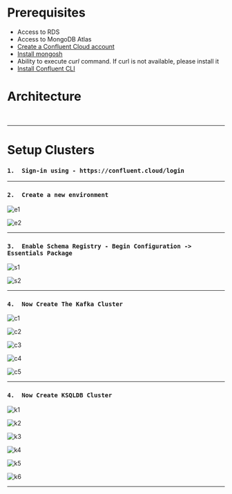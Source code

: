 # Prerequisites
*   Access to RDS
*   Access to MongoDB Atlas
*   [Create a Confluent Cloud account](https://www.confluent.io/confluent-cloud/tryfree/)
*   [Install mongosh](https://www.mongodb.com/docs/mongodb-shell/install/) 
*   Ability to execute *curl* command. If curl is not available, please install it
*   [Install Confluent CLI](https://docs.confluent.io/confluent-cli/current/install.html#install-confluent-cli)


# Architecture

<br>


---


# Setup Clusters

###   `1.  Sign-in using - https://confluent.cloud/login`


---


###   `2.  Create a new environment`


![e1](https://drive.google.com/uc?export=view&id=1UJBQQ2yeOcBQPF94kaayfbc8-kMTJCVj "e1")

![e2](https://drive.google.com/uc?export=view&id=1bXSO9Gk-gD7BLaKl7VUjeY4J40yYxSBC "e2")

---

###   `3.  Enable Schema Registry - Begin Configuration ->  Essentials Package`

![s1](https://drive.google.com/uc?export=view&id=1kgKysbRwcZBlc2yuYyYWK2SUSnNtH9KI "s1")

![s2](https://drive.google.com/uc?export=view&id=1k9hk-Gbs940DAhgpKLide5viBMCQ1yVg "s2")

---

###   `4.  Now Create The Kafka Cluster`

![c1](https://drive.google.com/uc?export=view&id=1C6ZpfJn76NviZqIGc9gND5Xp-_uBts_p "c1")

![c2](https://drive.google.com/uc?export=view&id=11sUptKLLke-5Lkq2hd34aJT1DLjMmZJK "c2")

![c3](https://drive.google.com/uc?export=view&id=1UmG60UIEEWcZ_23TYB8bB8XyfdACywaZ "c3")

![c4](https://drive.google.com/uc?export=view&id=1k6w972T06JEh9ohA78bmXs5VlG8JhLYG "c4")

![c5](https://drive.google.com/uc?export=view&id=1uoSyCZ6XQ5vPm5BloPxdn4FXzOwVRonh "c5")

---


###   `4.  Now Create KSQLDB Cluster`

![k1](https://drive.google.com/uc?export=view&id=1UXNDU3x8ODAR8NfpydRqrZHnl1MBKTv4 "k1")

![k2](https://drive.google.com/uc?export=view&id=1O7-OLAiVhNyWHrxDqQ3d0Xrna9dyAz9x "k2")

![k3](https://drive.google.com/uc?export=view&id=1jc6_et33pwIIQVr08gJnkBwbMe_ebHqE "k3")

![k4](https://drive.google.com/uc?export=view&id=18Y6m3S9OduWWs3XchX6QWD_jwWJ5dQZD "k4")

![k5](https://drive.google.com/uc?export=view&id=18Y6m3S9OduWWs3XchX6QWD_jwWJ5dQZD "k5")

![k6](https://drive.google.com/uc?export=view&id=1cT7nlOKE0cQYiYEu8qaefMS0hl-7fHq0 "k6")

---
